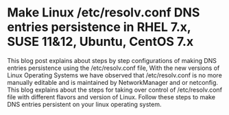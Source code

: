 # Make Linux /etc/resolv.conf DNS entries persistence in RHEL 7.x, SUSE 11&12, Ubuntu, CentOS 7.x
This blog post explains about steps by step configurations of making DNS entries persistence using the /etc/resolv.conf file, With the new versions of Linux Operating Systems we have observed that /etc/resolv.conf is no more manually editable and is maintained by NetworkManager and or netconfig.  This blog explains about the steps for taking over control of /etc/resolv.conf file with different flavors and version of Linux.  Follow these steps to make DNS entries persistent on your linux operating system.
